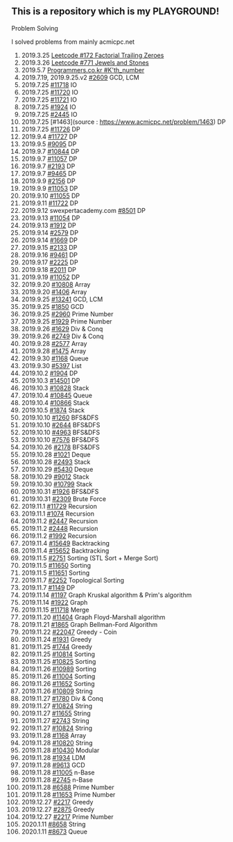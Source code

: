 ## This is a repository which is my PLAYGROUND!

Problem Solving

I solved problems from mainly acmicpc.net

1. 2019.3.25 [Leetcode #172 Factorial Trailing Zeroes](https://leetcode.com/problems/factorial-trailing-zeroes/discuss/52373/Simple-CC%2B%2B-Solution-(with-detailed-explaination))
2. 2019.3.26 [Leetcode #771 Jewels and Stones](https://leetcode.com/problems/jewels-and-stones/)
3. 2019.5.7 [Programmers.co.kr #K'th_number](https://programmers.co.kr/learn/courses/30/lessons/42748)
4. 2019.7.19, 2019.9.25.v2  [#2609](https://www.acmicpc.net/problem/2609) GCD, LCM
5. 2019.7.25 [#11718](https://www.acmicpc.net/problem/11718) IO
6. 2019.7.25 [#11720](https://www.acmicpc.net/problem/11720) IO
7. 2019.7.25  [#11721]( https://www.acmicpc.net/problem/11721) IO
8. 2019.7.25  [#1924](https://www.acmicpc.net/problem/2445) IO
9. 2019.7.25 [#2445]( https://www.acmicpc.net/problem/2445) IO
10. 2019.7.25  [#1463](source : https://www.acmicpc.net/problem/1463) DP
11. 2019.7.25  [#11726](https://www.acmicpc.net/problem/11726) DP
12. 2019.9.4  [#11727](https://www.acmicpc.net/problem/11727) DP
13. 2019.9.5  [#9095](https://www.acmicpc.net/problem/9095) DP
14. 2019.9.7  [#10844](https://www.acmicpc.net/problem/10844) DP
15. 2019.9.7  [#11057](https://www.acmicpc.net/problem/11057) DP
16. 2019.9.7  [#2193](https://www.acmicpc.net/problem/2193) DP
17. 2019.9.7  [#9465](https://www.acmicpc.net/problem/9465) DP
18. 2019.9.9  [#2156](https://www.acmicpc.net/problem/2156) DP
19. 2019.9.9  [#11053](https://www.acmicpc.net/problem/11053) DP
20. 2019.9.10  [#11055](https://www.acmicpc.net/problem/11055) DP
21. 2019.9.11  [#11722](https://www.acmicpc.net/problem/11722) DP
22. 2019.9.12 swexpertacademy.com [#8501](https://swexpertacademy.com/main/code/problem/problemDetail.do?contestProbId=AWz50CHK8DgDFARQ&categoryId=AWz50CHK8DgDFARQ&categoryType=CODE#) DP
23. 2019.9.13  [#11054](https://www.acmicpc.net/problem/11054) DP
24. 2019.9.13  [#1912](https://www.acmicpc.net/problem/1912) DP
25. 2019.9.14  [#2579](https://www.acmicpc.net/problem/2579) DP
26. 2019.9.14  [#1669](https://www.acmicpc.net/problem/1669) DP
27. 2019.9.15  [#2133](https://www.acmicpc.net/problem/2133) DP
28. 2019.9.16  [#9461](https://www.acmicpc.net/problem/9461) DP
29. 2019.9.17  [#2225](https://www.acmicpc.net/problem/2225) DP
30. 2019.9.18  [#2011](https://www.acmicpc.net/problem/2011) DP
31. 2019.9.19  [#11052](https://www.acmicpc.net/problem/11052) DP
32. 2019.9.20  [#10808](https://www.acmicpc.net/problem/10808) Array
33. 2019.9.20  [#1406](https://www.acmicpc.net/problem/1406) Array
34. 2019.9.25  [#13241](https://www.acmicpc.net/problem/13241) GCD, LCM
35. 2019.9.25  [#1850](https://www.acmicpc.net/problem/1850) GCD
36. 2019.9.25  [#2960](https://www.acmicpc.net/problem/2960) Prime Number
37. 2019.9.25  [#1929](https://www.acmicpc.net/problem/1929) Prime Number
38. 2019.9.26  [#1629](https://www.acmicpc.net/problem/1629) Div & Conq
39. 2019.9.26  [#2749](https://www.acmicpc.net/problem/2749) Div & Conq
40. 2019.9.28  [#2577](https://www.acmicpc.net/problem/2577) Array
41. 2019.9.28  [#1475](https://www.acmicpc.net/problem/1475) Array
42. 2019.9.30  [#1168](https://www.acmicpc.net/problem/1168) Queue
43. 2019.9.30  [#5397](https://www.acmicpc.net/problem/5397) List
44. 2019.10.2  [#1904](https://www.acmicpc.net/problem/1904) DP
45. 2019.10.3  [#14501](https://www.acmicpc.net/problem/14501) DP
46. 2019.10.3  [#10828](https://www.acmicpc.net/problem/10828) Stack
47. 2019.10.4  [#10845](https://www.acmicpc.net/problem/1084) Queue
48. 2019.10.4  [#10866](https://www.acmicpc.net/problem/10866) Stack
49. 2019.10.5  [#1874](https://www.acmicpc.net/problem/1874) Stack
50. 2019.10.10  [#1260](https://www.acmicpc.net/problem/1260) BFS&DFS
51. 2019.10.10  [#2644](https://www.acmicpc.net/problem/2644) BFS&DFS
52. 2019.10.10  [#4963](https://www.acmicpc.net/problem/4963) BFS&DFS
53. 2019.10.10  [#7576](https://www.acmicpc.net/problem/7576) BFS&DFS
54. 2019.10.26  [#2178](https://www.acmicpc.net/problem/2178) BFS&DFS
55. 2019.10.28  [#1021](https://www.acmicpc.net/problem/1021) Deque
56. 2019.10.28  [#2493](https://www.acmicpc.net/problem/2493) Stack
57. 2019.10.29  [#5430](https://www.acmicpc.net/problem/5430) Deque
58. 2019.10.29  [#9012](https://www.acmicpc.net/problem/9012) Stack
59. 2019.10.30  [#10799](https://www.acmicpc.net/problem/10799) Stack
60. 2019.10.31  [#1926](https://www.acmicpc.net/problem/1926) BFS&DFS
61. 2019.10.31 [#2309](https://www.acmicpc.net/problem/2309) Brute Force
62. 2019.11.1 [#11729](https://www.acmicpc.net/problem/11729) Recursion
63. 2019.11.1 [#1074](https://www.acmicpc.net/problem/1074) Recursion
64. 2019.11.2 [#2447](https://www.acmicpc.net/problem/2447) Recursion
65. 2019.11.2 [#2448](https://www.acmicpc.net/problem/2448) Recursion
66. 2019.11.2 [#1992](https://www.acmicpc.net/problem/1992) Recursion
67. 2019.11.4 [#15649](https://www.acmicpc.net/problem/15649) Backtracking
68. 2019.11.4 [#15652](https://www.acmicpc.net/problem/15652) Backtracking
69. 2019.11.5  [#2751](https://www.acmicpc.net/problem/2751) Sorting (STL Sort + Merge Sort)
70. 2019.11.5  [#11650](https://www.acmicpc.net/problem/11650) Sorting
71. 2019.11.5  [#11651](https://www.acmicpc.net/problem/11651) Sorting
72. 2019.11.7  [#2252](https://www.acmicpc.net/problem/2252) Topological Sorting
73. 2019.11.7  [#1149](https://www.acmicpc.net/problem/1149) DP
74. 2019.11.14  [#1197](https://www.acmicpc.net/problem/1197) Graph Kruskal algorithm & Prim's algorithm
75. 2019.11.14  [#1922](https://www.acmicpc.net/problem/1922) Graph
76. 2019.11.15  [#11718](https://www.acmicpc.net/problem/11718) Merge
77. 2019.11.20  [#11404](https://www.acmicpc.net/problem/11404) Graph Floyd-Marshall algorithm
78. 2019.11.21  [#1865](https://www.acmicpc.net/problem/1865) Graph Bellman-Ford Algorithm
79. 2019.11.22 [#22047](https://www.acmicpc.net/problem/11047) Greedy - Coin
80. 2019.11.24 [#1931](https://www.acmicpc.net/problem/1931) Greedy
81. 2019.11.25 [#1744](https://www.acmicpc.net/problem/1744) Greedy
82. 2019.11.25  [#10814](https://www.acmicpc.net/problem/10814) Sorting
83. 2019.11.25  [#10825](https://www.acmicpc.net/problem/10825) Sorting
84. 2019.11.26  [#10989](https://www.acmicpc.net/problem/10989) Sorting
85. 2019.11.26  [#11004](https://www.acmicpc.net/problem/11004) Sorting
86. 2019.11.26  [#11652](https://www.acmicpc.net/problem/11652) Sorting
87. 2019.11.26 [#10809](https://www.acmicpc.net/problem/10809) String
88. 2019.11.27  [#1780](https://www.acmicpc.net/problem/1780) Div & Conq
89. 2019.11.27 [#10824](https://www.acmicpc.net/problem/10824) String
90. 2019.11.27 [#11655](https://www.acmicpc.net/problem/11655) String
91. 2019.11.27 [#2743](https://www.acmicpc.net/problem/2743) String
92. 2019.11.27 [#10824](https://www.acmicpc.net/problem/10824) String
93. 2019.11.28  [#1168](https://www.acmicpc.net/problem/1168) Array
94. 2019.11.28 [#10820](https://www.acmicpc.net/problem/10820) String
95. 2019.11.28  [#10430](https://www.acmicpc.net/problem/10430) Modular
96. 2019.11.28  [#1934](https://www.acmicpc.net/problem/1934) LDM
97. 2019.11.28  [#9613](https://www.acmicpc.net/problem/9613) GCD
98. 2019.11.28  [#11005](https://www.acmicpc.net/problem/11005) n-Base
99. 2019.11.28  [#2745](https://www.acmicpc.net/problem/2745) n-Base
100. 2019.11.28  [#6588](https://www.acmicpc.net/problem/6588) Prime Number
101. 2019.11.28  [#11653](https://www.acmicpc.net/problem/6588) Prime Number
102. 2019.12.27 [#2217](https://www.acmicpc.net/problem/2217) Greedy
103. 2019.12.27 [#2875](https://www.acmicpc.net/problem/2875) Greedy
104. 2019.12.27  [#2217](https://www.acmicpc.net/problem/2217) Prime Number
105. 2020.1.11 [#8658](https://swexpertacademy.com/main/code/problem/problemDetail.do?contestProbId=AW1lwyh6WPwDFARC&categoryId=AW1lwyh6WPwDFARC&categoryType=CODE) String
106. 2020.1.11 [#8673](https://swexpertacademy.com/main/code/problem/problemDetail.do?contestProbId=AW2Jldrqlo4DFASu) Queue





